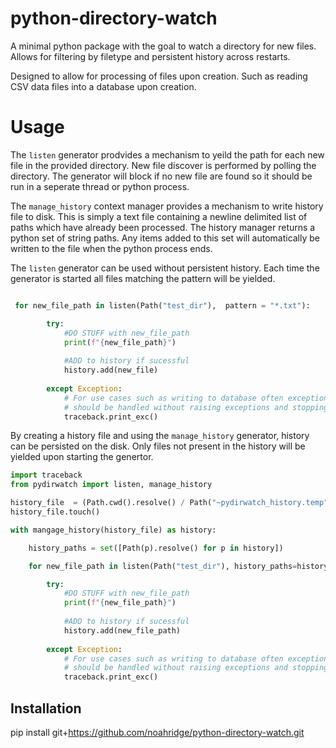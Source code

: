 # python-directory-watch

A minimal python package with the goal to watch a directory for new files. Allows for filtering by filetype and persistent history across restarts. 

Designed to allow for processing of files upon creation. Such as reading CSV data files into a database upon creation. 

# Usage

The ```listen``` generator prodvides a mechanism to yeild the path for each new file in the provided directory. New file discover is performed by polling the directory. The generator will block if no new file are found so it should be run in a seperate thread or python process. 

The ```manage_history``` context manager provides a mechanism to write history file to disk. This is simply a text file containing a newline delimited list of paths which have already been processed. The history manager returns a python set of string paths. Any items added to this set will automatically be written to the file when the python process ends. 

The ```listen``` generator can be used without persistent history. Each time the generator is started all files matching the pattern will be yielded.

```python

 for new_file_path in listen(Path("test_dir"),  pattern = "*.txt"):

        try:
            #DO STUFF with new_file_path
            print(f"{new_file_path}")
            
            #ADD to history if sucessful
            history.add(new_file)
        
        except Exception:
            # For use cases such as writing to database often exceptions 
            # should be handled without raising exceptions and stopping python process.
            traceback.print_exc()
```

By creating a history file and using the ```manage_history``` generator, history can be persisted on the disk. Only files not present in the history will be yielded upon starting the genertor. 

```python
import traceback
from pydirwatch import listen, manage_history

history_file  = (Path.cwd().resolve() / Path("~pydirwatch_history.temp"))
history_file.touch()

with mangage_history(history_file) as history:

    history_paths = set([Path(p).resolve() for p in history])

    for new_file_path in listen(Path("test_dir"), history_paths=history_paths, pattern = "*.txt"):

        try:
            #DO STUFF with new_file_path
            print(f"{new_file_path}")
            
            #ADD to history if sucessful
            history.add(new_file_path)
        
        except Exception:
            # For use cases such as writing to database often exceptions 
            # should be handled without raising exceptions and stopping python process.
            traceback.print_exc()
```

## Installation

pip install git+https://github.com/noahridge/python-directory-watch.git

